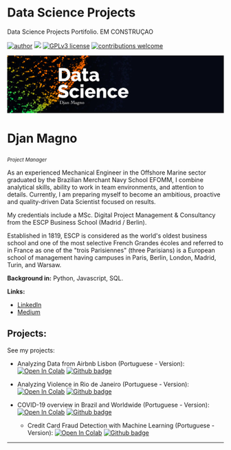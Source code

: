 # Data Science Projects
Data Science Projects Portifolio. EM CONSTRUÇAO

[![author](https://img.shields.io/badge/author-djanmagno-red.svg)](https://www.linkedin.com/in/djan-de-alcantara-magno-698a8a106/) [![](https://img.shields.io/badge/python-3.7+-blue.svg)](https://www.python.org/downloads/release/python-365/) [![GPLv3 license](https://img.shields.io/badge/License-GPLv3-blue.svg)](http://perso.crans.org/besson/LICENSE.html) [![contributions welcome](https://img.shields.io/badge/contributions-welcome-brightgreen.svg?style=flat)](https://github.com/djanmagno/data_science/issues)

<p align="center">
  <img src="Banner.png" >
</p>

# Djan Magno
<sub>*Project Manager*</sub>

As an experienced Mechanical Engineer in the Offshore Marine sector graduated by the Brazilian Merchant Navy School EFOMM, I combine analytical skills, ability to work in team environments, and attention to details. Currently, I am preparing myself to become an ambitious, proactive and quality-driven Data Scientist focused on results.

My credentials include a MSc. Digital Project Management & Consultancy from the ESCP Business School (Madrid / Berlin). 

Established in 1819, ESCP is considered as the world's oldest business school and one of the most selective French Grandes écoles and referred to in France as one of the "trois Parisiennes" (three Parisians) is a European school of management having campuses in Paris, Berlin, London, Madrid, Turin, and Warsaw.

**Background in:** Python, Javascript, SQL.

**Links:**
* [LinkedIn](https://www.linkedin.com/in/djan-de-alcantara-magno-698a8a106/)
* [Medium](https://djan-de-alcantara-magno.medium.com/)


## Projects:
See my projects:
  * Analyzing Data from Airbnb Lisbon (Portuguese - Version): [![Open In Colab](https://camo.githubusercontent.com/52feade06f2fecbf006889a904d221e6a730c194/68747470733a2f2f636f6c61622e72657365617263682e676f6f676c652e636f6d2f6173736574732f636f6c61622d62616467652e737667)](https://colab.research.google.com/drive/1ePd7Aqxzd-dZiJbeeOa9DSAkQRuK8A_q)  [![Github badge](https://img.shields.io/badge/Code-Github-<COLOR>.svg)](https://bit.ly/2Lwa3Pi)

  * Analyzing Violence in Rio de Janeiro (Portuguese - Version): [![Open In Colab](https://camo.githubusercontent.com/52feade06f2fecbf006889a904d221e6a730c194/68747470733a2f2f636f6c61622e72657365617263682e676f6f676c652e636f6d2f6173736574732f636f6c61622d62616467652e737667)](https://colab.research.google.com/drive/1LjxlnyR_LdxGdr0aX2m-Oibu8_D9ZXA3)  [![Github badge](https://img.shields.io/badge/Code-Github-<COLOR>.svg)](https://bit.ly/3aZxF7t)

  * COVID-19 overview in Brazil and Worldwide (Portuguese - Version): [![Open In Colab](https://camo.githubusercontent.com/52feade06f2fecbf006889a904d221e6a730c194/68747470733a2f2f636f6c61622e72657365617263682e676f6f676c652e636f6d2f6173736574732f636f6c61622d62616467652e737667)](https://colab.research.google.com/drive/1l9pceomWwa6d6gYHbx7_C9Mc-Sx8hJgY#scrollTo=LCsiXvM3BcsO)  [![Github badge](https://img.shields.io/badge/Code-Github-<COLOR>.svg)](https://bit.ly/3uHYeHA)

    * Credit Card Fraud Detection with Machine Learning (Portuguese - Version): [![Open In Colab](https://camo.githubusercontent.com/52feade06f2fecbf006889a904d221e6a730c194/68747470733a2f2f636f6c61622e72657365617263682e676f6f676c652e636f6d2f6173736574732f636f6c61622d62616467652e737667)](https://drive.google.com/file/d/1Y6rMWVCouvNjupboWbvz9oU61PqklUZw/view?usp=sharing)  [![Github badge](https://img.shields.io/badge/Code-Github-<COLOR>.svg)](https://bit.ly/3rB2TJc)

---


